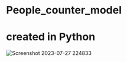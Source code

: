 # People_counter_model
# created in Python

![Screenshot 2023-07-27 224833](https://github.com/Ali7040/People_counter_model/assets/81979505/f8d17853-25eb-4931-ad73-d0cea8bea773)
